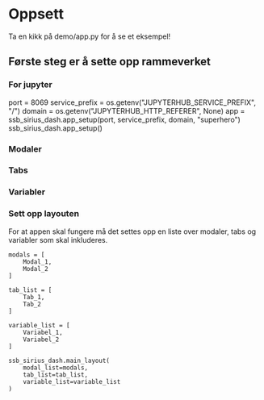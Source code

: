 # Oppsett
Ta en kikk på demo/app.py for å se et eksempel!

## Første steg er å sette opp rammeverket
### For jupyter
port = 8069
service_prefix = os.getenv("JUPYTERHUB_SERVICE_PREFIX", "/")
domain = os.getenv("JUPYTERHUB_HTTP_REFERER", None)
app = ssb_sirius_dash.app_setup(port, service_prefix, domain, "superhero")
ssb_sirius_dash.app_setup()

### Modaler

### Tabs

### Variabler

### Sett opp layouten
For at appen skal fungere må det settes opp en liste over modaler, tabs og variabler som skal inkluderes.

```
modals = [
    Modal_1,
    Modal_2
]

tab_list = [
    Tab_1,
    Tab_2
]

variable_list = [
    Variabel_1,
    Variabel_2
]

ssb_sirius_dash.main_layout(
    modal_list=modals,
    tab_list=tab_list,
    variable_list=variable_list
)
```
